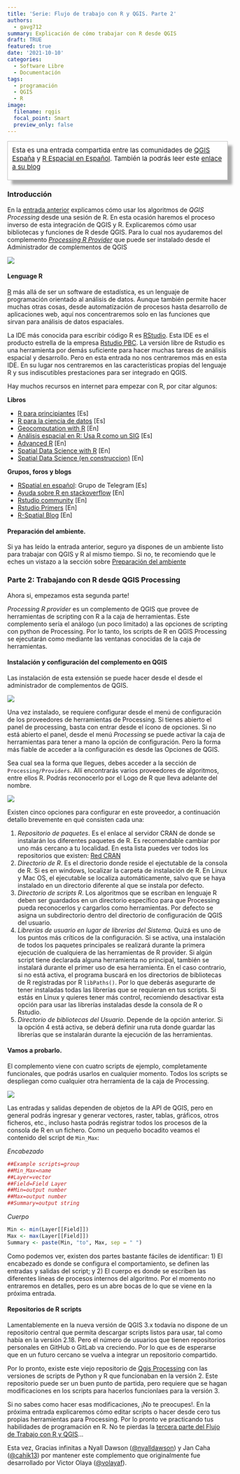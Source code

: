 ```yaml
---
title: 'Serie: Flujo de trabajo con R y QGIS. Parte 2'
authors: 
  - gavg712
summary: Explicación de cómo trabajar con R desde QGIS
draft: TRUE
featured: true
date: '2021-10-10'
categories:
  - Software Libre
  - Documentación
tags:
  - programación
  - QGIS
  - R
image:
  filename: rqgis
  focal_point: Smart
  preview_only: false
---
```

<div style="padding: 10px 10px 20px 10px; border: 1px solid #BFBFBF; background-color: white; box-shadow: 10px 10px 5px #aaaaaa;font-size: 15px">
Esta es una entrada compartida entre las comunidades de <a href="https://t.me/qgis_es">QGIS España</a> y <a href="https://t.me/rspatial_es">R Espacial en Español</a>. También la podrás leer este <a href="https://rspatial_es.gitlab.io/blog/2021-10-10-serie-flujo-de-trabajo-con-r-y-qgis-parte-2/">enlace a su blog</a> 
</div>

### Introducción

En la [entrada anterior](https://www.qgis.es/blog/2021-10-09-serie-flujo-de-trabajo-con-r-y-qgis-parte-1/) explicamos cómo usar los algoritmos de _QGIS Processing_ desde una sesión de R. En esta ocasión haremos el proceso inverso de esta integración de QGIS y R. Explicaremos cómo usar bibliotecas y funciones de R desde QGIS. Para lo cual nos ayudaremos del complemento [*Processing R Provider*](https://north-road.github.io/qgis-processing-r/) que puede ser instalado desde el Administrador de complementos de QGIS

![](qgis-r-provider-intro.png)

#### Lenguage R

[R](https://www.r-project.org/) más allá de ser un software de estadística, es un lenguaje de programación orientado al análisis de datos. Aunque también permite hacer muchas otras cosas, desde automatización de procesos hasta desarrollo de aplicaciones web, aquí nos concentraremos solo en las funciones que sirvan para análisis de datos espaciales. 

La IDE más conocida para escribir código R es [RStudio](https://www.rstudio.com/products/rstudio/). Esta IDE es el producto estrella de la empresa [Rstudio PBC](https://www.rstudio.com/about/). La versión libre de Rstudio es una herramienta por demás suficiente para hacer muchas tareas de análisis espacial y desarrollo. Pero en esta entrada no nos centraremos más en esta IDE. En su lugar nos centraremos en las características propias del lenguaje R y sus indiscutibles prestaciones para ser integrado en QGIS.

Hay muchos recursos en internet para empezar con R, por citar algunos:

**Libros**

- [R para principiantes](https://cran.r-project.org/doc/contrib/rdebuts_es.pdf) [Es]
- [R para la ciencia de datos](https://es.r4ds.hadley.nz/) [Es]
- [Geocomputation with R](https://geocompr.robinlovelace.net/) [En]
- [Análisis espacial en R: Usa R como un SIG](http://eujournal.org/files/journals/1/books/JeanFrancoisMas.pdf) [Es]
- [Advanced R](http://adv-r.had.co.nz/) [En]
- [Spatial Data Science with R](https://rspatial.org/) [En]
- [Spatial Data Science (en construccion)](https://keen-swartz-3146c4.netlify.com/) [En]

**Grupos, foros y blogs**

- [RSpatial en español](https://t.me/rspatial_es): Grupo de Telegram [Es]
- [Ayuda sobre R en stackoverflow](https://stackoverflow.com/questions/tagged/r) [En]
- [Rstudio community](https://community.rstudio.com/) [En]
- [Rstudio Primers](https://rstudio.cloud/learn/primers) [En]
- [R-Spatial Blog](https://www.r-spatial.org/) [En] 


#### Preparación del ambiente.

Si ya has leído la entrada anterior, seguro ya dispones de un ambiente listo para trabajar con QGIS y R al mismo tiempo. Si no, te recomiendo que le eches un vistazo a la sección sobre [Preparación del ambiente](https://www.qgis.es/post/2021-02-25-serie-flujo-de-trabajo-con-r-y-qgis-parte-1) 

### Parte 2: Trabajando con R desde QGIS Processing

Ahora si, empezamos esta segunda parte! 

_Processing R provider_ es un complemento de QGIS que provee de herramientas de scripting con R a la caja de herramientas. Este complemento sería el análogo (un poco limitado) a las opciones de scripting con python de Processing. Por lo tanto, los scripts de R en QGIS Processing se ejecutarán como mediante las ventanas conocidas de la caja de herramientas.

#### Instalación y configuración del complemento en QGIS

Las instalación de esta extensión se puede hacer desde el desde el administrador de complementos de QGIS.

![](qgis-plugin-manager-r-provider.png)

Una vez instalado, se requiere configurar desde el menú de configuración de los proveedores de herramientas de Processing. Si tienes abierto el panel de processing, basta con entrar desde el ícono de opciones. Si no está abierto el panel, desde el menú *Processing* se puede activar la caja de herramientas para tener a mano la opción de configuración. Pero la forma más fiable de acceder a la configuración es desde las Opciones de QGIS. 

Sea cual sea la forma que llegues, debes acceder a la sección de `Processing/Providers`. Allí encontrarás varios proveedores de algoritmos, entre ellos R. Podrás reconocerlo por el Logo de R que lleva adelante del nombre.

![](qgis-r-provider-config.png)

Existen cinco opciones para configurar en este proveedor, a continuación detallo brevemente en qué consisten cada una:

1. _Repositorio de paquetes_. Es el enlace al servidor CRAN de donde se instalarán los diferentes paquetes de R. Es recomendable cambiar por uno más cercano a tu localidad. En esta lista puedes ver todos los repositorios que existen: [Red CRAN](https://cran.r-project.org/mirrors.html)
2. _Directorio de R_. Es el directorio donde reside el ejectutable de la consola de R. Si es en windows, localizar la carpeta de instalación de R. En Linux y Mac OS, el ejecutable se localiza automáticamente, salvo que se haya instalado en un directorio diferente al que se instala por defecto. 
3. _Directorio de scripts R_. Los algoritmos que se escriban en lenguaje R deben ser guardados en un directorio específico para que Processing pueda reconocerlos y cargarlos como herramientas. Por defecto se asigna un subdirectorio dentro del directorio de configuración de QGIS del usuario.
4. _Librerías de usuario en lugar de librerías del Sistema_. Quizá es uno de los puntos más críticos de la configuración. Si se activa, una instalación de todos los paquetes principales se realizará durante la primera ejecución de cualquiera de las herramientas de R provider. Si algún script tiene declarada alguna herramienta no principal, también se instalará durante el primer uso de esa herramienta. En el caso contrario, si no está activa, el programa buscará en los directorios de bibliotecas de R registradas por R `libPaths()`. Por lo que deberás asegurarte de tener instaladas todas las librerías que se requieran en tus scripts. Si estás en Linux y quieres tener más control, recomiendo desactivar esta opción para usar las librerías instaladas desde la consola de R o Rstudio.
5. _Directorio de bibliotecas del Usuario_. Depende de la opción anterior. Si la opción 4 está activa, se deberá definir una ruta donde guardar las librerías que se instalarán durante la ejecución de las herramientas. 

#### Vamos a probarlo.

El complemento viene con cuatro scripts de ejemplo, completamente funcionales, que podrás usarlos en cualquier momento. Todos los scripts se despliegan como cualquier otra herramienta de la caja de Processing.  

![](qgis-r-provider-example-scripts.png)

Las entradas y salidas dependen de objetos de la API de QGIS, pero en general podrás ingresar y generar vectores, raster, tablas, gráficos, otros ficheros, etc., incluso hasta podrás registrar todos los procesos de la consola de R en un fichero. Como un pequeño bocadito veamos el contenido del script de `Min_Max`:

_Encabezado_

```r
##Example scripts=group
##Min_Max=name
##Layer=vector
##Field=Field Layer
##Min=output number
##Max=output number
##Summary=output string
```

_Cuerpo_

```r
Min <- min(Layer[[Field]])
Max <- max(Layer[[Field]])
Summary <- paste(Min, "to", Max, sep = " ")
```

Como podemos ver, existen dos partes bastante fáciles de identificar: 1) El encabezado es donde se configura el comportamiento, se definen las entradas y salidas del script; y 2) El cuerpo es donde se escriben las diferentes líneas de procesos internos del algoritmo. Por el momento no entraremos en detalles, pero es un abre bocas de lo que se viene en la próxima entrada.

#### Repositorios de R scripts

Lamentablemente en la nueva versión de QGIS 3.x todavía no dispone de un repositorio central que permita descargar scripts listos para usar, tal como había en la versión 2.18. Pero el número de usuarios que tienen repositorios personales en GitHub o GitLab va creciendo. Por lo que es de esperarse que en un futuro cercano se vuelva a integrar un repositorio compartido. 

Por lo pronto, existe este viejo repositorio de [Qgis Processing](https://github.com/qgis/QGIS-Processing) con las versiones de scripts de Python y R que funcionaban en la versión 2. Este repositorio puede ser un buen punto de partida, pero requiere que se hagan modificaciones en los scripts para hacerlos funcionlaes para la versión 3.


Si no sabes como hacer esas modificaciones, ¡No te preocupes!. En la próxima entrada explicaremos cómo editar scripts o hacer desde cero tus propias herramientas para Processing. Por lo pronto ve practicando tus habilidades de programación en R.
No te pierdas la [tercera parte del Flujo de Trabajo con R y QGIS]()...

Esta vez, Gracias infinitas a  Nyall Dawson  ([\@nyalldawson](https://twitter.com/nyalldawson)) y Jan Caha ([\@cahik13](https://twitter.com/cahik13)) por mantener este complemento que originalmente fue desarrollado por Victor Olaya ([\@volayaf](https://twitter.com/volayaf)).
